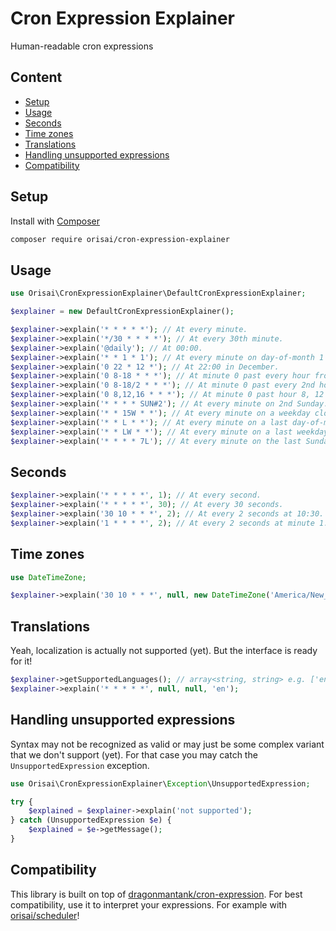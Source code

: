 # Cron Expression Explainer

Human-readable cron expressions

## Content

- [Setup](#setup)
- [Usage](#usage)
- [Seconds](#seconds)
- [Time zones](#time-zones)
- [Translations](#translations)
- [Handling unsupported expressions](#handling-unsupported-expressions)
- [Compatibility](#compatibility)

## Setup

Install with [Composer](https://getcomposer.org)

```sh
composer require orisai/cron-expression-explainer
```

## Usage

```php
use Orisai\CronExpressionExplainer\DefaultCronExpressionExplainer;

$explainer = new DefaultCronExpressionExplainer();

$explainer->explain('* * * * *'); // At every minute.
$explainer->explain('*/30 * * * *'); // At every 30th minute.
$explainer->explain('@daily'); // At 00:00.
$explainer->explain('* * 1 * 1'); // At every minute on day-of-month 1 and on every Monday.
$explainer->explain('0 22 * 12 *'); // At 22:00 in December.
$explainer->explain('0 8-18 * * *'); // At minute 0 past every hour from 8 through 18.
$explainer->explain('0 8-18/2 * * *'); // At minute 0 past every 2nd hour from 8 through 18.
$explainer->explain('0 8,12,16 * * *'); // At minute 0 past hour 8, 12 and 16.
$explainer->explain('* * * * SUN#2'); // At every minute on 2nd Sunday.
$explainer->explain('* * 15W * *'); // At every minute on a weekday closest to the 15th.
$explainer->explain('* * L * *'); // At every minute on a last day-of-month.
$explainer->explain('* * LW * *'); // At every minute on a last weekday.
$explainer->explain('* * * * 7L'); // At every minute on the last Sunday.
```

## Seconds

```php
$explainer->explain('* * * * *', 1); // At every second.
$explainer->explain('* * * * *', 30); // At every 30 seconds.
$explainer->explain('30 10 * * *', 2); // At every 2 seconds at 10:30.
$explainer->explain('1 * * * *', 2); // At every 2 seconds at minute 1.
```

## Time zones

```php
use DateTimeZone;

$explainer->explain('30 10 * * *', null, new DateTimeZone('America/New_York')); // At 10:30 in America/New_York time zone.
```

## Translations

Yeah, localization is actually not supported (yet). But the interface is ready for it!

```php
$explainer->getSupportedLanguages(); // array<string, string> e.g. ['en' => 'english']
$explainer->explain('* * * * *', null, null, 'en');
```

## Handling unsupported expressions

Syntax may not be recognized as valid or may just be some complex variant that we don't support (yet).
For that case you may catch the `UnsupportedExpression` exception.

```php
use Orisai\CronExpressionExplainer\Exception\UnsupportedExpression;

try {
	$explained = $explainer->explain('not supported');
} catch (UnsupportedExpression $e) {
	$explained = $e->getMessage();
}
```

## Compatibility

This library is built on top of [dragonmantank/cron-expression](https://github.com/dragonmantank/cron-expression).
For best compatibility, use it to interpret your expressions.
For example with [orisai/scheduler](https://github.com/orisai/scheduler)!
